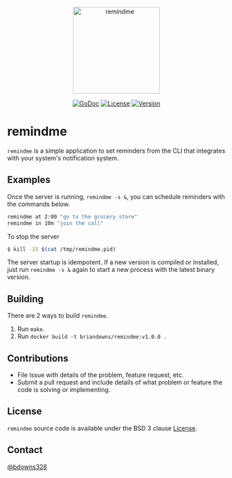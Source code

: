 <p align="center">
  <a href="remindme"><img src="https://images.squarespace-cdn.com/content/v1/53b65d6ee4b036664113dd10/1407066986281-VOYUV67EAU87M10D5LSZ/image-asset.jpeg" width="200" height="200" border="0" alt="remindme"></a>
</p>
<p align="center">
  <a href="https://godoc.org/github.com/briandowns/remindme"><img src="https://godoc.org/github.com/briandowns/remindme?status.svg" alt="GoDoc"></a>
  <a href="https://opensource.org/licenses/BSD-3-Clause"><img src="https://img.shields.io/badge/License-BSD%203--Clause-orange.svg?" alt="License"></a>
  <a href="https://github.com/briandowns/remindme/releases"><img src="https://img.shields.io/badge/version-0.1.0-green.svg?" alt="Version"></a>
</p>

# remindme

`remindme` is a simple application to set reminders from the CLI that integrates with your system's notification system.

## Examples

Once the server is running, `remindme -s &`, you can schedule reminders with the commands below.

```sh
remindme at 2:00 "go to the grocery store"
remindme in 10m "join the call"
```

To stop the server
```sh
$ kill -15 $(cat /tmp/remindme.pid)
```

The server startup is idempotent. If a new version is compiled or installed, just run `remindme -s &` again to start a new process
with the latest binary version.

## Building

There are 2 ways to build `remindme`.

1. Run `make`.
2. Run `docker build -t briandowns/remindme:v1.0.0 .`

## Contributions

* File Issue with details of the problem, feature request, etc.
* Submit a pull request and include details of what problem or feature the code is solving or implementing.

## License

`remindme` source code is available under the BSD 3 clause [License](/LICENSE).

## Contact

[@bdowns328](http://twitter.com/bdowns328)


